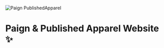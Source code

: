 ![Paign PublishedApparel](https://github.com/teli203/lwats-merch/assets/68035449/8f6042fd-bcdd-45df-97c9-7f5193b8eeb1)

# Paign & Published Apparel Website ✨
 
